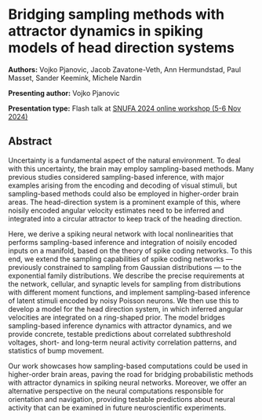 # Bridging sampling methods with attractor dynamics in spiking models of head direction systems

**Authors:** Vojko Pjanovic, Jacob Zavatone-Veth, Ann Hermundstad, Paul Masset, Sander Keemink, Michele Nardin
                           
**Presenting author:** Vojko Pjanovic

**Presentation type:** Flash talk at [SNUFA 2024 online workshop (5-6 Nov 2024)](https://snufa.net/2024)

## Abstract

Uncertainty is a fundamental aspect of the natural environment. To deal with this uncertainty, the brain may employ sampling-based methods. Many previous studies considered sampling-based inference, with major examples arising from the encoding and decoding of visual stimuli, but sampling-based methods could also be employed in higher-order brain areas. The head-direction system is a prominent example of this, where noisily encoded angular velocity estimates need to be inferred and integrated into a circular attractor to keep track of the heading direction. 

Here, we derive a spiking neural network with local nonlinearities that performs sampling-based inference and integration of noisily encoded inputs on a manifold, based on the theory of spike coding networks. To this end, we extend the sampling capabilities of spike coding networks — previously constrained to sampling from Gaussian distributions — to the exponential family distributions. We describe the precise requirements at the network, cellular, and synaptic levels for sampling from distributions with different moment functions, and implement sampling-based inference of latent stimuli encoded by noisy Poisson neurons. We then use this to develop a model for the head direction system, in which inferred angular velocities are integrated on a ring-shaped prior. The model bridges sampling-based inference dynamics with attractor dynamics, and we provide concrete, testable predictions about correlated subthreshold voltages, short- and long-term neural activity correlation patterns, and statistics of bump movement.

Our work showcases how sampling-based computations could be used in higher-order brain areas, paving the road for bridging probabilistic methods with attractor dynamics in spiking neural networks. Moreover, we offer an alternative perspective on the neural computations responsible for orientation and navigation, providing testable predictions about neural activity that can be examined in future neuroscientific experiments.
